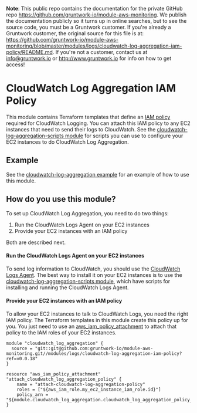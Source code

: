 **Note**: This public repo contains the documentation for the private GitHub repo <https://github.com/gruntwork-io/module-aws-monitoring>.
We publish the documentation publicly so it turns up in online searches, but to see the source code, you must be a Gruntwork customer.
If you're already a Gruntwork customer, the original source for this file is at: <https://github.com/gruntwork-io/module-aws-monitoring/blob/master/modules/logs/cloudwatch-log-aggregation-iam-policy/README.md>.
If you're not a customer, contact us at <info@gruntwork.io> or <http://www.gruntwork.io> for info on how to get access!

# CloudWatch Log Aggregation IAM Policy

This module contains Terraform templates that define an [IAM
policy](http://docs.aws.amazon.com/AmazonCloudWatch/latest/DeveloperGuide/QuickStartEC2Instance.html#d0e22325) required
for CloudWatch Logging. You can attach this IAM policy to any EC2 instances that need to send their logs to CloudWatch.
See the [cloudwatch-log-aggregation-scripts module](../cloudwatch-log-aggregation-scripts) for scripts you can use to
configure your EC2 instances to do CloudWatch Log Aggregation.

## Example

See the [cloudwatch-log-aggregation example](/examples/cloudwatch-log-aggregation) for an example of how to use this
module.

## How do you use this module?

To set up CloudWatch Log Aggregation, you need to do two things:

1. Run the CloudWatch Logs Agent on your EC2 instances
2. Provide your EC2 instances with an IAM policy

Both are described next.

#### Run the CloudWatch Logs Agent on your EC2 instances

To send log information to CloudWatch, you should use the [CloudWatch Logs
Agent](http://docs.aws.amazon.com/AmazonCloudWatch/latest/DeveloperGuide/QuickStartEC2Instance.html). The best way to
install it on your EC2 instances is to use the [cloudwatch-log-aggregation-scripts
module](../cloudwatch-log-aggregation-scripts), which have scripts for installing and running the CloudWatch Logs
Agent.

#### Provide your EC2 instances with an IAM policy

To allow your EC2 instances to talk to CloudWatch Logs, you need the right IAM policy. The Terraform templates in this
module create this policy up for you. You just need to use an
[aws_iam_policy_attachment](https://www.terraform.io/docs/providers/aws/r/iam_policy_attachment.html) to attach that
policy to the IAM roles of your EC2 instances.

```hcl
module "cloudwatch_log_aggregation" {
  source = "git::git@github.com:gruntwork-io/module-aws-monitoring.git//modules/logs/cloudwatch-log-aggregation-iam-policy?ref=v0.0.18"
}

resource "aws_iam_policy_attachment" "attach_cloudwatch_log_aggregation_policy" {
    name = "attach-cloudwatch-log-aggregation-policy"
    roles = ["${aws_iam_role.my_ec2_instance_iam_role.id}"]
    policy_arn = "${module.cloudwatch_log_aggregation.cloudwatch_log_aggregation_policy_arn}"
}
```